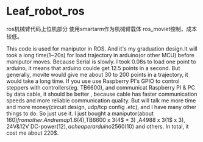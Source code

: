 # Leaf_robot_ros
ros机械臂代码上位机部分
使用smartarm作为机械臂载体
ros_moviet控制，成本较低。

This code is used for maniputor in ROS. And it's my graduation design.It will took a long time(1~20s) for load trajectory in arduino(or other MCU) before maniputor moves. Because Serial is slowly. I took 0.08s to load one point to arduino, it means that arduino coulde get 12.5 points in a second. But generally, movite would give me about 30 to 200 points in a trajectory, it would take a long time. If you use use Raspberry PI's GPIO to control steppers with controllers(eg. TB6600), and communicat Raspberry PI & PC by data cable, it should be better , because cable has faster communication speeds and more reliable communication quality. But will talk me more time and more money(circuit design, udp/tcp config .etc), and I have many other things to do. So just use it. I just bought a maniputor(about 160$) from other.And remap1.6(4$),TB6600 x 3(4$ * 3) ,A4988 x 3(1$ x 3), 24V&12V DC-power(12$), a cheaper arduino2560(10$) and others. In total, it cost me about 220$.
